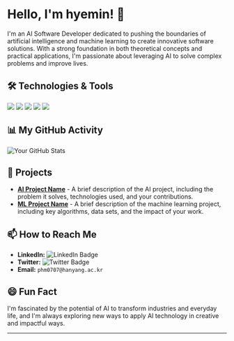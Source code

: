 # Hello, I'm hyemin! 👋

I'm an AI Software Developer dedicated to pushing the boundaries of artificial intelligence and machine learning to create innovative software solutions. With a strong foundation in both theoretical concepts and practical applications, I'm passionate about leveraging AI to solve complex problems and improve lives.

## 🛠 Technologies & Tools
![](https://img.shields.io/badge/Code-Python-informational?style=flat&logo=python&logoColor=white&color=2bbc8a)
![](https://img.shields.io/badge/ML-TensorFlow-informational?style=flat&logo=TensorFlow&logoColor=white&color=2bbc8a)
![](https://img.shields.io/badge/ML-PyTorch-informational?style=flat&logo=PyTorch&logoColor=white&color=2bbc8a)
![](https://img.shields.io/badge/Tools-Docker-informational?style=flat&logo=docker&logoColor=white&color=2bbc8a)
![](https://img.shields.io/badge/Cloud-AWS-informational?style=flat&logo=amazon-aws&logoColor=white&color=2bbc8a)

## 📊 My GitHub Activity

![Your GitHub Stats](https://github-readme-stats.vercel.app/api?username=kgty0707&show_icons=true&theme=radical)


## 🤖 Projects
- **[AI Project Name](project-link)** - A brief description of the AI project, including the problem it solves, technologies used, and your contributions.
- **[ML Project Name](project-link)** - A brief description of the machine learning project, including key algorithms, data sets, and the impact of your work.

## 📫 How to Reach Me
- **LinkedIn:** ![LinkedIn Badge](https://img.shields.io/badge/-YourLinkedIn-blue?style=flat&logo=LinkedIn&logoColor=white&link=https://www.linkedin.com/in/yourlinkedin/)
- **Twitter:** ![Twitter Badge](https://img.shields.io/badge/-YourTwitter-1DA1F2?style=flat&logo=Twitter&logoColor=white&link=https://twitter.com/YourTwitter)
- **Email:** `phm0707@hanyang.ac.kr`

## 😄 Fun Fact
I'm fascinated by the potential of AI to transform industries and everyday life, and I'm always exploring new ways to apply AI technology in creative and impactful ways.

---

